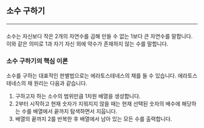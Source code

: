 

## 소수 구하기<hr>
소수는 자신보다 작은 2개의 자연수를 곱해 만들 수 없는 1보다 큰 자연수를 말합니다. 이와 같은 의미로
1과 자기 자신 외에 약수가 존재하지 않는 수를 말합니다. 

### 소수 구하기의 핵심 이론
소수를 구하는 대표적인 판별법으로는 에라토스테네스의 채를 들 수 있습니다. 
에라토스테네스의 채 원리는 다음과 같습니다. 
1. 구하고자 하는 소수의 범위만큼 1차원 배열을 생성합니다.
2. 2부터 시작하고 현재 숫자가 지워지지 않을 때는 현재 선택된 숫자의 배수에 해당하는 수를 배열에서 
끝까지 탐색하면서 지웁니다.
3. 배열의 끝까지 2를 반복한 후 배열에서 남아 있는 모든 수를 출력합니다. 
